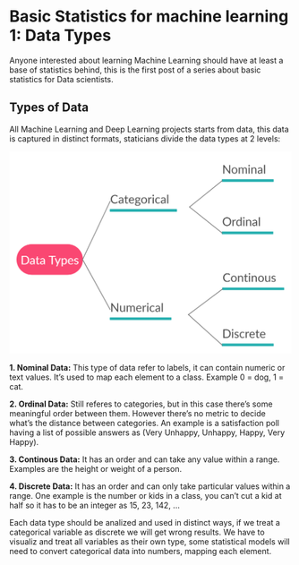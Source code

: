 # Basic Statistics for machine learning 1: Data Types

Anyone interested about learning Machine Learning should have at least a base of statistics behind, this is the first post of a series about basic statistics for Data scientists.

## Types of Data

All Machine Learning and Deep Learning projects starts from data, this data is captured in distinct formats, staticians divide the data types at 2 levels:

![Image of DT](https://github.com/CrunchyPistacho/100DaysOfML/blob/master/Basic_Statics/images/Day1_datatypes.png)

**1. Nominal Data:** This type of data refer to labels, it can contain numeric or text values. It’s used to map each element to a class. Example 0 = dog, 1 = cat.

**2. Ordinal Data:** Still referes to categories, but in this case there’s some meaningful order between them. However there’s no metric to decide what’s the distance between categories. An example is a satisfaction poll having a list of possible answers as (Very Unhappy, Unhappy, Happy, Very Happy).

**3. Continous Data:** It has an order and can take any value within a range. Examples are the height or weight of a person.

**4. Discrete Data:** It has an order and can only take particular values within a range. One example is the number or kids in a class, you can’t cut a kid at half so it has to be an integer as 15, 23, 142, ...

Each data type should be analized and used in distinct ways, if we treat a categorical variable as discrete we will get wrong results. We have to visualiz and treat all variables as their own type, some statistical models will need to convert categorical data into numbers, mapping each element.
